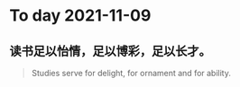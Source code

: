 
# To day 2021-11-09


## 读书足以怡情，足以博彩，足以长才。
> Studies serve for delight, for ornament and for ability.

    